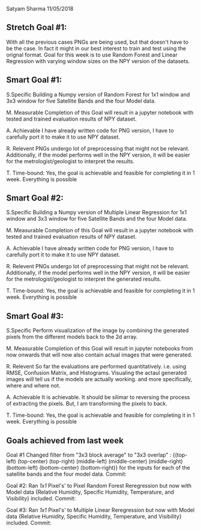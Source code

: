 Satyam Sharma
11/05/2018

## Stretch Goal #1:
With all the previous cases PNGs are being used, but that doesn't have to be the case. In fact it might in our best interest to train and test using the orignal format. Goal for this week is to use Random Forest and Linear Regression with varying window sizes on the NPY version of the datasets.

## Smart Goal #1:
S.Specific
Building a Numpy version of Random Forest for 1x1 window and 3x3 window for five Satellite Bands and the four Model data.

M. Measurable
Completion of this Goal will result in a jupyter notebook with tested and trained evaluation results of NPY dataset.

A. Achievable
I have already written code for PNG version, I have to carefully port it to make it to use NPY dataset.

R. Relevent
PNGs undergo lot of preprocessing that might not be relevant. Additionally, if the model performs well in the NPY version, it will be easier for the metrologist/geologist to interpret the results.
 
T. Time-bound:
Yes, the goal is achievable and feasible for completing it in 1 week. Everything is possible


## Smart Goal #2:
S.Specific
Building a Numpy version of Multiple Linear Regression for 1x1 window and 3x3 window for five Satellite Bands and the four Model data.

M. Measurable
Completion of this Goal will result in a jupyter notebook with tested and trained evaluation results of NPY dataset.

A. Achievable
I have already written code for PNG version, I have to carefully port it to make it to use NPY dataset.

R. Relevent
PNGs undergo lot of preprocessing that might not be relevant. Additionally, if the model performs well in the NPY version, it will be easier for the metrologist/geologist to interpret the generated results.
 
T. Time-bound:
Yes, the goal is achievable and feasible for completing it in 1 week. Everything is possible



## Smart Goal #3:
S.Specific
Perform visualization of the image by combining the generated pixels from the different models back to the 2d array.

M. Measurable
Completion of this Goal will result in jupyter notebooks from now onwards that will now also contain actual images that were generated.

R. Relevent
So far the evaluations are performed quantitatively. i.e. using RMSE, Confusion Matrix, and Histograms. Visualing the actaul generated images will tell us if the models are actually working. and more specifically, where and where not.

A. Achievable
It is achievable. It should be silimar to reversing the process of extracting the pixels. But, I am transforming the pixels to back.

T. Time-bound:
Yes, the goal is achievable and feasible for completing it in 1 week. Everything is possible

## Goals achieved from last week
Goal #1
Changed filter from "3x3 block average" to "3x3 overlap" :  {(top-left) (top-center) (top-right) (middle-left) (middle-center) (middle-right) (bottom-left) (bottom-center) (bottom-right)} for the inputs for each of the satellite bands and the four model data.
Commit:

Goal #2:
Ran *1x1* Pixel's' to Pixel Random Forest Reregression but now with Model data {Relative Humidity, Specific Humidity, Temperature, and Visibility} included.
Commit:

Goal #3:
Ran *1x1* Pixel's' to Multiple Linear Reregression but now with Model data {Relative Humidity, Specific Humidity, Temperature, and Visibility} included.
Commit:
